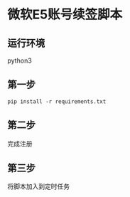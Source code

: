 # 微软E5账号续签脚本


## 运行环境
python3

## 第一步
``` .shell
pip install -r requirements.txt
```

## 第二步
完成注册

## 第三步
将脚本加入到定时任务
